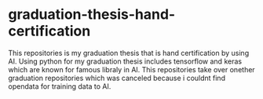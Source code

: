 # graduation-thesis-hand-certification
This repositories is my graduation thesis that is hand certification by using AI.
Using python for my graduation thesis includes tensorflow and keras which are known for famous libraly in AI.
This repositories take over onether graduation repositories which was canceled because i couldnt find opendata for training data to AI.
